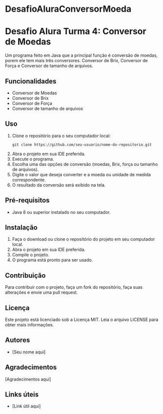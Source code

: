 # DesafioAluraConversorMoeda
<!DOCTYPE html>
<html>
<head>
	<title>Desafio Alura Turma 4: Conversor de Moedas</title>
	<meta charset="UTF-8">
</head>
<body>
	<h1>Desafio Alura Turma 4: Conversor de Moedas</h1>
	<p>Um programa feito em Java que a principal função é conversão de moedas, porem ele tem mais três conversores. Conversor de Brix, Conversor de Força e Conversor de tamanho de arquivos.</p>
	<h2>Funcionalidades</h2>
	<ul>
		<li>Conversor de Moedas</li>
		<li>Conversor de Brix</li>
		<li>Conversor de Força</li>
		<li>Conversor de tamanho de arquivos</li>
	</ul>
	<h2>Uso</h2>
	<ol>
		<li>Clone o repositório para o seu computador local:</li>
		<pre><code>git clone https://github.com/seu-usuario/nome-do-repositorio.git</code></pre>
		<li>Abra o projeto em sua IDE preferida.</li>
		<li>Execute o programa.</li>
		<li>Escolha uma das opções de conversão (moedas, Brix, força ou tamanho de arquivos).</li>
		<li> Digite o valor que deseja converter e a moeda ou unidade de medida correspondente.</li>
		<li>O resultado da conversão será exibido na tela.</li>
	</ol>
	<h2>Pré-requisitos</h2>
	<ul>
		<li>Java 8 ou superior instalado no seu computador.</li>
	</ul>
	<h2>Instalação</h2>
	<ol>
		<li>Faça o download ou clone o repositório do projeto em seu computador local.</li>
		<li>Abra o projeto em sua IDE preferida.</li>
		<li>Compile o projeto.</li>
		<li>O programa está pronto para ser usado.</li>
	</ol>
	<h2>Contribuição</h2>
	<p>Para contribuir com o projeto, faça um fork do repositório, faça suas alterações e envie uma pull request.</p>
	<h2>Licença</h2>
	<p>Este projeto está licenciado sob a Licença MIT. Leia o arquivo LICENSE para obter mais informações.</p>
	<h2>Autores</h2>
	<ul>
		<li>[Seu nome aqui]</li>
	</ul>
	<h2>Agradecimentos</h2>
	<p>[Agradecimentos aqui]</p>
	<h2>Links úteis</h2>
	<ul>
		<li>[Link útil aqui]</li>
	</ul>
</body>
</html>
